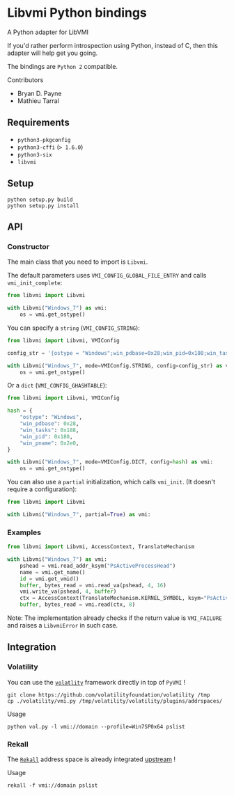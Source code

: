 # Libvmi Python bindings

A Python adapter for LibVMI

If you'd rather perform introspection using Python, instead of C, then this
adapter will help get you going.

The bindings are `Python 2` compatible.

Contributors
- Bryan D. Payne
- Mathieu Tarral

## Requirements

- `python3-pkgconfig`
- `python3-cffi` (`> 1.6.0`)
- `python3-six`
- `libvmi`

## Setup

    python setup.py build
    python setup.py install

## API

### Constructor

The main class that you need to import is `Libvmi`.

The default parameters uses `VMI_CONFIG_GLOBAL_FILE_ENTRY` and calls `vmi_init_complete`:
~~~Python
from libvmi import Libvmi

with Libvmi("Windows_7") as vmi:
    os = vmi.get_ostype()
~~~

You can specify a `string` (`VMI_CONFIG_STRING`):
~~~Python
from libvmi import Libvmi, VMIConfig

config_str = '{ostype = "Windows";win_pdbase=0x28;win_pid=0x180;win_tasks=0x188;win_pname=0x2e0;}'

with Libvmi("Windows_7", mode=VMIConfig.STRING, config=config_str) as vmi:
    os = vmi.get_ostype()
~~~

Or a `dict` (`VMI_CONFIG_GHASHTABLE`):
~~~Python
from libvmi import Libvmi, VMIConfig

hash = {
    "ostype": "Windows",
    "win_pdbase": 0x28,
    "win_tasks": 0x188,
    "win_pid": 0x180,
    "win_pname": 0x2e0,
}

with Libvmi("Windows_7", mode=VMIConfig.DICT, config=hash) as vmi:
    os = vmi.get_ostype()
~~~

You can also use a `partial` initialization, which calls `vmi_init`.
(It doesn't require a configuration):
~~~Python
from libvmi import Libvmi

with Libvmi("Windows_7", partial=True) as vmi:

~~~

### Examples

~~~Python
from libvmi import Libvmi, AccessContext, TranslateMechanism

with Libvmi("Windows_7") as vmi:
    pshead = vmi.read_addr_ksym("PsActiveProcessHead")
    name = vmi.get_name()
    id = vmi.get_vmid()
    buffer, bytes_read = vmi.read_va(pshead, 4, 16)
    vmi.write_va(pshead, 4, buffer)
    ctx = AccessContext(TranslateMechanism.KERNEL_SYMBOL, ksym="PsActiveProcessHead")
    buffer, bytes_read = vmi.read(ctx, 8)
~~~


Note: The implementation already checks if the return value is `VMI_FAILURE` and
raises a `LibvmiError` in such case.


## Integration

### Volatility

You can use the [`volatlity`](https://github.com/volatilityfoundation/volatility) framework directly in top of `PyVMI` !

    git clone https://github.com/volatilityfoundation/volatility /tmp
    cp ./volatility/vmi.py /tmp/volatility/volatility/plugins/addrspaces/

Usage

    python vol.py -l vmi://domain --profile=Win7SP0x64 pslist

### Rekall

The [`Rekall`](https://github.com/google/rekall) address space is
already integrated [upstream](https://github.com/google/rekall/blob/master/rekall-core/rekall/plugins/addrspaces/vmi.py) !

Usage

    rekall -f vmi://domain pslist
